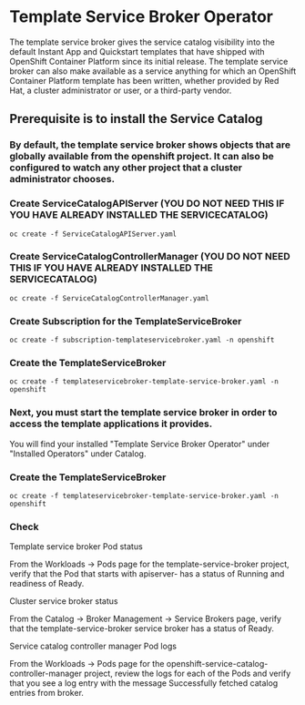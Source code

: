 # Template Service Broker Operator

The template service broker gives the service catalog visibility into the default Instant App and Quickstart templates that have shipped with OpenShift Container Platform since its initial release. The template service broker can also make available as a service anything for which an OpenShift Container Platform template has been written, whether provided by Red Hat, a cluster administrator or user, or a third-party vendor.

## Prerequisite is to install the Service Catalog

### By default, the template service broker shows objects that are globally available from the openshift project. It can also be configured to watch any other project that a cluster administrator chooses.


### Create ServiceCatalogAPIServer (YOU DO NOT NEED THIS IF YOU HAVE ALREADY INSTALLED THE SERVICECATALOG)

`oc create -f ServiceCatalogAPIServer.yaml`

### Create ServiceCatalogControllerManager (YOU DO NOT NEED THIS IF YOU HAVE ALREADY INSTALLED THE SERVICECATALOG)

`oc create -f ServiceCatalogControllerManager.yaml `

### Create Subscription for the TemplateServiceBroker
`oc create -f subscription-templateservicebroker.yaml -n openshift`

### Create the TemplateServiceBroker
`oc create -f templateservicebroker-template-service-broker.yaml -n openshift`

### Next, you must start the template service broker in order to access the template applications it provides. 

You will find your installed "Template Service Broker Operator" under "Installed Operators" under Catalog.

### Create the TemplateServiceBroker
`oc create -f templateservicebroker-template-service-broker.yaml -n openshift`

### Check 

Template service broker Pod status

From the Workloads → Pods page for the template-service-broker project, verify that the Pod that starts with apiserver- has a status of Running and readiness of Ready.

Cluster service broker status

From the Catalog → Broker Management → Service Brokers page, verify that the template-service-broker service broker has a status of Ready.

Service catalog controller manager Pod logs

From the Workloads → Pods page for the openshift-service-catalog-controller-manager project, review the logs for each of the Pods and verify that you see a log entry with the message Successfully fetched catalog entries from broker.
